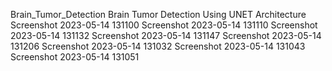 Brain_Tumor_Detection
Brain Tumor Detection Using UNET Architecture Screenshot 2023-05-14 131100 Screenshot 2023-05-14 131110 Screenshot 2023-05-14 131132 Screenshot 2023-05-14 131147 Screenshot 2023-05-14 131206 Screenshot 2023-05-14 131032 Screenshot 2023-05-14 131043 Screenshot 2023-05-14 131051
